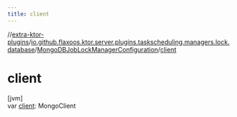 ```yaml
---
title: client
---
```

//[extra-ktor-plugins](../../../index.md)/[io.github.flaxoos.ktor.server.plugins.taskscheduling.managers.lock.database](../index.md)/[MongoDBJobLockManagerConfiguration](index.md)/[client](client.md)



# client



[jvm]\
var [client](client.md): MongoClient




